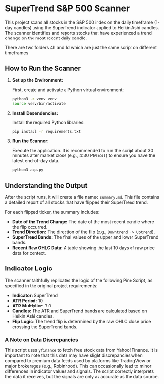 # SuperTrend S&P 500 Scanner

This project scans all stocks in the S&P 500 index on the daily timeframe (1-day candles) using the SuperTrend indicator applied to Heikin Ashi candles. The scanner identifies and reports stocks that have experienced a trend change on the most recent daily candle.

There are two folders 4h and 1d which are just the same script on different timeframes

## How to Run the Scanner

1.  **Set up the Environment:**

    First, create and activate a Python virtual environment:

    ```bash
    python3 -m venv venv
    source venv/bin/activate
    ```

2.  **Install Dependencies:**

    Install the required Python libraries:

    ```bash
    pip install -r requirements.txt
    ```

3.  **Run the Scanner:**

    Execute the application. It is recommended to run the script about 30 minutes after market close (e.g., 4:30 PM EST) to ensure you have the latest end-of-day data.

    ```bash
    python3 app.py
    ```

## Understanding the Output

After the script runs, it will create a file named `summary.md`. This file contains a detailed report of all stocks that have flipped their SuperTrend trend.

For each flipped ticker, the summary includes:

-   **Date of the Trend Change:** The date of the most recent candle where the flip occurred.
-   **Trend Direction:** The direction of the flip (e.g., `Downtrend -> Uptrend`).
-   **SuperTrend Bands:** The final values of the upper and lower SuperTrend bands.
-   **Recent Raw OHLC Data:** A table showing the last 10 days of raw price data for context.

## Indicator Logic

The scanner faithfully replicates the logic of the following Pine Script, as specified in the original project requirements:

-   **Indicator:** SuperTrend
-   **ATR Period:** 10
-   **ATR Multiplier:** 3.0
-   **Candles:** The ATR and SuperTrend bands are calculated based on Heikin Ashi candles.
-   **Flip Logic:** The trend flip is determined by the raw OHLC close price crossing the SuperTrend bands.

### A Note on Data Discrepancies

This script uses `yfinance` to fetch free stock data from Yahoo! Finance. It is important to note that this data may have slight discrepancies when compared to premium data feeds used by platforms like TradingView or major brokerages (e.g., Robinhood). This can occasionally lead to minor differences in indicator values and signals. The script correctly interprets the data it receives, but the signals are only as accurate as the data source.